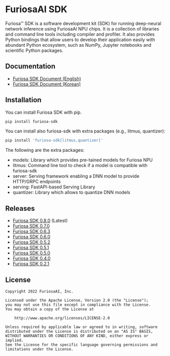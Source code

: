 # FuriosaAI SDK

Furiosa™ SDK is a software development kit (SDK) for running deep-neural network inference using FuriosaAI NPU chips. It is a collection of libraries and command line tools including compiler and profiler. It also provides Python bindings that allow users to develop their application easily with abundant Python ecosystem, such as NumPy, Jupyter notebooks and scientific Python packages.

## Documentation
* [Furiosa SDK Document (English)](https://furiosa-ai.github.io/docs/latest/en)
* [Furiosa SDK Document (Korean)](https://furiosa-ai.github.io/docs/latest/ko)

## Installation

You can install Furiosa SDK with pip.

```sh
pip install furiosa-sdk
```

You can install also furiosa-sdk with extra packages (e.g., litmus, quantizer):

```sh
pip install 'furiosa-sdk[litmus,quantizer]'
```

The following are the extra packages:
* models: Library which provides pre-tained models for Furiosa NPU
* litmus: Command line tool to check if a model is compatible with furiosa-sdk
* server: Serving framework enabling a DNN model to provide HTTP/GRPC endpoints
* serving: FastAPI-based Serving Library
* quantizer: Library which allows to quantize DNN models

## Releases
* [Furiosa SDK 0.8.0](https://github.com/furiosa-ai/furiosa-sdk/releases/tag/0.8.0) (Latest)
* [Furiosa SDK 0.7.0](https://github.com/furiosa-ai/furiosa-sdk/releases/tag/v0.7.0)
* [Furiosa SDK 0.6.3](https://github.com/furiosa-ai/furiosa-sdk/releases/tag/v0.6.3)
* [Furiosa SDK 0.6.0](https://github.com/furiosa-ai/furiosa-sdk/releases/tag/v0.6.0)
* [Furiosa SDK 0.5.2](https://github.com/furiosa-ai/furiosa-sdk/releases/tag/v0.5.2)
* [Furiosa SDK 0.5.1](https://github.com/furiosa-ai/furiosa-sdk/releases/tag/v0.5.1)
* [Furiosa SDK 0.5.0](https://github.com/furiosa-ai/furiosa-sdk/releases/tag/v0.5.0)
* [Furiosa SDK 0.4.0](https://github.com/furiosa-ai/furiosa-sdk/releases/tag/v0.4.0)
* [Furiosa SDK 0.2.1](https://github.com/furiosa-ai/furiosa-sdk/releases/tag/v0.2.1)

## License

```
Copyright 2022 FuriosaAI, Inc.

Licensed under the Apache License, Version 2.0 (the "License");
you may not use this file except in compliance with the License.
You may obtain a copy of the License at

    http://www.apache.org/licenses/LICENSE-2.0

Unless required by applicable law or agreed to in writing, software
distributed under the License is distributed on an "AS IS" BASIS,
WITHOUT WARRANTIES OR CONDITIONS OF ANY KIND, either express or implied.
See the License for the specific language governing permissions and
limitations under the License.
```
